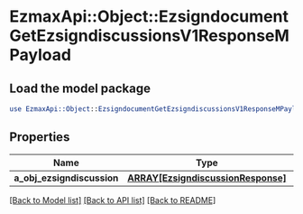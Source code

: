 # EzmaxApi::Object::EzsigndocumentGetEzsigndiscussionsV1ResponseMPayload

## Load the model package
```perl
use EzmaxApi::Object::EzsigndocumentGetEzsigndiscussionsV1ResponseMPayload;
```

## Properties
Name | Type | Description | Notes
------------ | ------------- | ------------- | -------------
**a_obj_ezsigndiscussion** | [**ARRAY[EzsigndiscussionResponse]**](EzsigndiscussionResponse.md) |  | 

[[Back to Model list]](../README.md#documentation-for-models) [[Back to API list]](../README.md#documentation-for-api-endpoints) [[Back to README]](../README.md)


